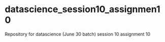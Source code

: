 # datascience_session10_assignmen10
Repository for datascience (June 30 batch) session 10 assignment 10
